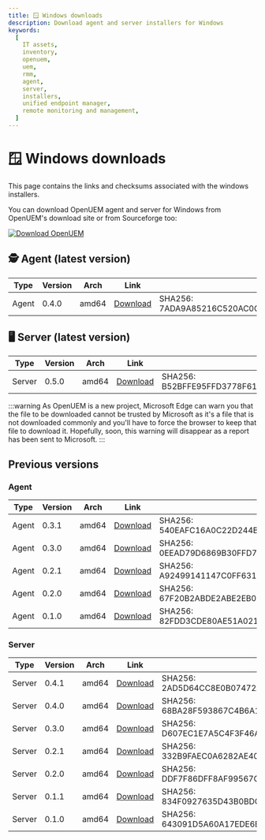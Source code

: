 ```yaml
---
title: 🪟 Windows downloads
description: Download agent and server installers for Windows
keywords:
  [
    IT assets,
    inventory,
    openuem,
    uem,
    rmm,
    agent,
    server,
    installers,
    unified endpoint manager,
    remote monitoring and management,
  ]
---
```


# 🪟 Windows downloads

This page contains the links and checksums associated with the windows installers.

You can download OpenUEM agent and server for Windows from OpenUEM's download site or from Sourceforge too:

[![Download OpenUEM](https://a.fsdn.com/con/app/sf-download-button)](https://sourceforge.net/projects/openuem/files/latest/download)

## 🕵 Agent (latest version)

| Type  | Version | Arch  | Link                                                                                        | Checksum                                                                 |
| ----- | ------- | ----- | ------------------------------------------------------------------------------------------- | ------------------------------------------------------------------------ |
| Agent | 0.4.0   | amd64 | [Download](https://downloads.openuem.eu/agents/0.4.0/windows/amd64/openuem-agent-setup.exe) | SHA256: 7ADA9A85216C520AC0CBB71638D1872498A44D768C0E9C45B78EE86A0103F432 |

## 🖥 Server (latest version)

| Type   | Version | Arch  | Link                                                                            | Checksum                                                                 |
| ------ | ------- | ----- | ------------------------------------------------------------------------------- | ------------------------------------------------------------------------ |
| Server | 0.5.0   | amd64 | [Download](https://downloads.openuem.eu/servers/openuem-server-setup-0.5.0.exe) | SHA256: B52BFFE95FFD3778F6129AC31444AA960AF12C96D9D1D5F20D984B23FD60CEB4 |

:::warning
As OpenUEM is a new project, Microsoft Edge can warn you that the file to be downloaded cannot be trusted by Microsoft as it's a file that is not downloaded commonly and you'll have to force the browser to keep that file to download it. Hopefully, soon, this warning will disappear as a report has been sent to Microsoft.
:::

## Previous versions

### Agent

| Type  | Version | Arch  | Link                                                                                        | Checksum                                                                 |
| ----- | ------- | ----- | ------------------------------------------------------------------------------------------- | ------------------------------------------------------------------------ |
| Agent | 0.3.1   | amd64 | [Download](https://downloads.openuem.eu/agents/0.3.1/windows/amd64/openuem-agent-setup.exe) | SHA256: 540EAFC16A0C22D244BBE363DD911230E90ED63540690388FD20FE9AD47EA81C |
| Agent | 0.3.0   | amd64 | [Download](https://downloads.openuem.eu/agents/0.3.0/windows/amd64/openuem-agent-setup.exe) | SHA256: 0EEAD79D6869B30FFD7416776C4BC8F4C44BDCA9103B3B2E1BEAEE999F0CE75A |
| Agent | 0.2.1   | amd64 | [Download](https://downloads.openuem.eu/agents/0.2.1/windows/amd64/openuem-agent-setup.exe) | SHA256: A92499141147C0FF6315264CBB62838037CD04A8FE29A5F4212E93BCC27F5D07 |
| Agent | 0.2.0   | amd64 | [Download](https://downloads.openuem.eu/agents/0.2.0/windows/amd64/openuem-agent-setup.exe) | SHA256: 67F20B2ABDE2ABE2EB0974057532FB1D928943D112D33D2D08F78BDB19648FC0 |
| Agent | 0.1.0   | amd64 | [Download](https://downloads.openuem.eu/agents/0.1.0/windows/amd64/openuem-agent-setup.exe) | SHA256: 82FDD3CDE80AE51A021AF66E8FC7D1A007DF698431D61926D9490E518DE648E8 |

### Server

| Type   | Version | Arch  | Link                                                                            | Checksum                                                                 |
| ------ | ------- | ----- | ------------------------------------------------------------------------------- | ------------------------------------------------------------------------ |
| Server | 0.4.1   | amd64 | [Download](https://downloads.openuem.eu/servers/openuem-server-setup-0.4.1.exe) | SHA256: 2AD5D64CC8E0B07472AE93698882F5DD3028D25F3C2C32E9A16DA7525FDD36DC |
| Server | 0.4.0   | amd64 | [Download](https://downloads.openuem.eu/servers/openuem-server-setup-0.4.0.exe) | SHA256: 68BA28F593867C4B6A1E75191887893B574EA959A67189672D214FDFE8B07985 |
| Server | 0.3.0   | amd64 | [Download](https://downloads.openuem.eu/servers/openuem-server-setup-0.3.0.exe) | SHA256: D607EC1E7A5C4F3F46A4393E0FCB3D9A5B81711971CE11F732749CE0A8CFF4C2 |
| Server | 0.2.1   | amd64 | [Download](https://downloads.openuem.eu/servers/openuem-server-setup-0.2.0.exe) | SHA256: 332B9FAEC0A6282AE4028D341483E7B2F626E094EE94E0762A07E22D537D28D1 |
| Server | 0.2.0   | amd64 | [Download](https://downloads.openuem.eu/servers/openuem-server-setup-0.2.0.exe) | SHA256: DDF7F86DFF8AF99567C2A257B04BAC571EE1F00AF4C04F4B16C125E5EE75F619 |
| Server | 0.1.1   | amd64 | [Download](https://downloads.openuem.eu/servers/openuem-server-setup-0.1.1.exe) | SHA256: 834F0927635D43B0BDCB203FB493A87043550E2A0BDA6D0919820DD39C925F95 |
| Server | 0.1.0   | amd64 | [Download](https://downloads.openuem.eu/servers/openuem-server-setup-0.1.0.exe) | SHA256: 643091D5A60A17EDE6E2C248FA7198CE9B0C6CC18590D542A8A60F1BEA94F052 |
